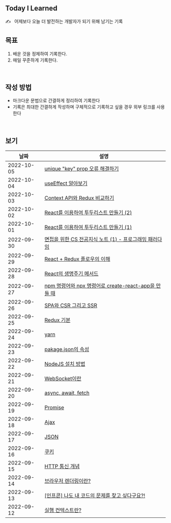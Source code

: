 ## Today I Learned
✍️ &nbsp;&nbsp;어제보다 오늘 더 발전하는 개발자가 되기 위해 남기는 기록
<br/>

## 목표
1. 배운 것을 정제하여 기록한다.
2. 매일 꾸준하게 기록한다.
<br/>

## 작성 방법
- 마크다운 문법으로 간결하게 정리하여 기록한다
- 기록은 최대한 간결하게 작성하며 구체적으로 기록하고 싶을 경우 외부 링크를 사용한다
<br/>

## 보기
| 날짜 | 설명 |
| --- | --- |
| 2022-10-05 | [unique "key" prop 오류 해결하기](./Docs/Framework/ReactJS/ErrorKeyProp.md)
| 2022-10-04 | [useEffect 알아보기](./Docs/Framework/ReactJS/useEffect.md)
| 2022-10-03 | [Context API와 Redux 비교하기](./Docs/Library/ContextAPIandRedux.md)
| 2022-10-02 | [React를 이용하여 투두리스트 만들기 (2)](https://longtimehwang.notion.site/React-e80477ec61724b71986baa99e309d0a2)
| 2022-10-01 | [React를 이용하여 투두리스트 만들기 (1)](https://longtimehwang.notion.site/React-e80477ec61724b71986baa99e309d0a2)
| 2022-09-30 | [면접을 위한 CS 전공지식 노트 (1) - 프로그래밍 패러다임](https://longtimehwang.notion.site/CS-1-0cc66ebce1f14ea890e4d56b403c820e)
| 2022-09-29 | [React + Redux 플로우의 이해](https://longtimehwang.notion.site/React-Redux-aff1a3acc59d47d1826776bdd1a6fded)
| 2022-09-28 | [React의 생명주기 메서드](./Docs/Framework/ReactJS/ReactLifeCycle.md)
| 2022-09-27 | [npm 명령어와 npx 명령어로 create-react-app을 만들 때](https://www.notion.so/longtimehwang/npm-npx-create-react-app-ee2cb320a63549bb986aefb456a94eeb)
| 2022-09-26 | [SPA와 CSR 그리고 SSR](./Docs/Framework/SPAandSSR.md)
| 2022-09-25 | [Redux 기본](./Docs/Library/ReduxBasic.md)
| 2022-09-24 | [yarn](./Docs/Tool/Yarn.md)
| 2022-09-23 | [pakage.json의 속성](./Docs/Tool/NodeJS.md)
| 2022-09-22 | [NodeJS 설치 방법](./Docs/Tool/NodeJS.md)
| 2022-09-21 | [WebSocket이란](./Docs/Network/WebSocket.md)
| 2022-09-20 | [async, await, fetch](./Docs/Network/asyncAndAwait.md)
| 2022-09-19 | [Promise](./Docs/Network/Promise.md)
| 2022-09-18 | [Ajax](./Docs/Network/Ajax.md)
| 2022-09-17 | [JSON](./Docs/Network/JSON.md)
| 2022-09-16 | [쿠키](./Docs/Browser/Cookie.md)
| 2022-09-15 | [HTTP 통신 개념](./Docs/Network/HTTP.md)
| 2022-09-14 | [브라우저 렌더링이란?](./Docs/Browser/BrowserRendering.md)
| 2022-09-13 | [[인프콘] 나도 내 코드의 문제를 찾고 싶다구요?!](./Docs/ETC/InfConTesting.md)
| 2022-09-12 | [실행 컨텍스트란?](./Docs/JavaScript/ExecutionContext.md)
